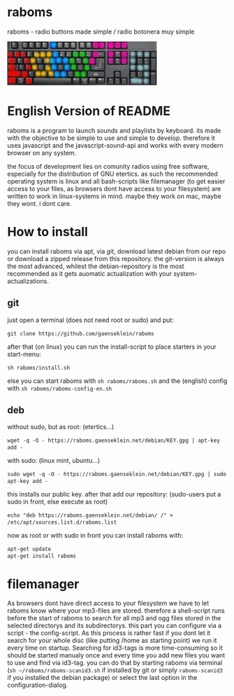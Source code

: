 # raboms
raboms - radio buttons made simple / radio botonera muy simple

![](src/images/logosmall.png)

# English Version of README

raboms is a program to launch sounds and playlists by keyboard.
its made with the objective to be simple to use and simple to develop.
therefore it uses javascript and the javascript-sound-api and works
with every modern browser on any system.

the focus of development lies on comunity radios using free software,
especially for the distribution of GNU etertics.
as such the recommended operating system is linux and
all bash-scripts like filemanager (to get easier access to your files, as browsers dont have access to your filesystem)
are written to work in linux-systems in mind. maybe they work on mac,
maybe they wont. i dont care.

# How to install

you can install raboms via apt, via *git*, download latest debian from our repo or download a zipped release from this repository.
the git-version is always the most advanced, whilest the debian-repository is the most recommended as it gets auomatic actualization with your system-actualizations.

## git
just open a terminal (does not need root or sudo) and put:
```
git clone https://github.com/gaenseklein/raboms
```
after that (on linux) you can run the install-script to place starters in your start-menu:
```
sh raboms/install.sh
```
else you can start raboms with `sh raboms/raboms.sh` and the (english) config with `sh raboms/raboms-config-en.sh`

## deb
without sudo, but as root: (etertics...)
```
wget -q -O - https://raboms.gaenseklein.net/debian/KEY.gpg | apt-key add -
```
with sudo: (linux mint, ubuntu...)
```
sudo wget -q -O - https://raboms.gaenseklein.net/debian/KEY.gpg | sudo apt-key add -
```
this installs our public key. after that add our repository:
(sudo-users put a sudo in front, else execute as root)
```
echo "deb https://raboms.gaenseklein.net/debian/ /" > /etc/apt/sources.list.d/raboms.list
```

now as root or with sudo in front you can install raboms with:
```
apt-get update
apt-get install raboms
```

# filemanager

As browsers dont have direct access to your filesystem we have to let raboms know where your mp3-files are stored. therefore a shell-script runs before the start of raboms to search for all mp3 and ogg files stored in the selected directorys and its subdirectorys.
this part you can configure via a script - the config-script.
As this process is rather fast if you dont let it search for your whole disc (like putting /home as starting point) we run it every time on startup.
Searching for id3-tags is more time-consuming so it should be started manualy once and every time you add new files you want to use and find via id3-tag.
you can do that by starting raboms via terminal
(`sh ~/raboms/raboms-scanid3.sh` if installed by git or simply `raboms-scanid3` if you installed the debian package) or select the last option in the configuration-dialog.  
